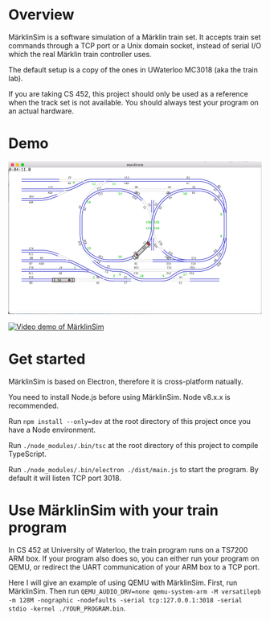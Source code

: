 # Overview
MärklinSim is a software simulation of a Märklin train set. It accepts train set commands through a TCP port
or a Unix domain socket, instead of serial I/O which the real Märklin train controller uses.

The default setup is a copy of the ones in UWaterloo MC3018 (aka the train lab).

If you are taking CS 452, this project should only be used as a reference when the track set is not available. You should always test your program on an actual hardware. 

# Demo

![Screenshop of MärklinSim](doc/TrackA.png?raw=true)

[![Video demo of MärklinSim](https://img.youtube.com/vi/IRfwhlV-NT4/0.jpg)](https://www.youtube.com/watch?v=IRfwhlV-NT4)

# Get started
MärklinSim is based on Electron, therefore it is cross-platform natually.

You need to install Node.js before using MärklinSim. Node v8.x.x is recommended.

Run `npm install --only=dev` at the root directory of this project once you have a Node environment.

Run `./node_modules/.bin/tsc` at the root directory of this project to compile TypeScript.

Run `./node_modules/.bin/electron ./dist/main.js` to start the program. By default it will listen TCP port 3018.

# Use MärklinSim with your train program

In CS 452 at University of Waterloo, the train program runs on a TS7200 ARM box.
If your program also does so, you can either run your program on QEMU, or redirect the UART communication of your ARM box to a TCP port.

Here I will give an example of using QEMU with MärklinSim. First, run MärklinSim. Then run `QEMU_AUDIO_DRV=none qemu-system-arm -M versatilepb -m 128M -nographic -nodefaults -serial tcp:127.0.0.1:3018 -serial stdio -kernel ./YOUR_PROGRAM.bin`.
